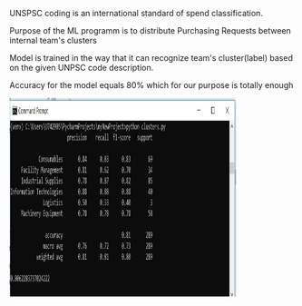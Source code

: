 <p>UNSPSC coding is an international standard of spend classification.</p>
<p>Purpose of the ML programm is to distribute Purchasing Requests between internal team's clusters</p>
<p>Model is trained in the way that it can recognize team's cluster(label) based on the given UNPSC code description.</p>
<p>Accuracy for the model equals 80% which for our purpose is totally enough</p>
<img src="images/ml_outcome.JPG" width="400" height="350">
